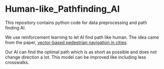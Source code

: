 # Human-like_Pathfinding_AI

This repository contains python code for data preprocessing and path finding AI.

We use reinforcement learning to let AI find path like human.
The idea came from the paper, [vector-based pedestrian navigation in cities](https://arxiv.org/pdf/2103.07104.pdf).

Our AI can find the optimal path which is as short as possible and does not change direction a lot.
This model can be improved like including less crosswalks.
